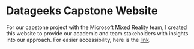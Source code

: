 # Datageeks Capstone Website

For our capstone project with the Microsoft Mixed Reality team, I created this website to provide our academic and team stakeholders with insights into our approach. For easier accessibility, here is the [link](https://shubha4.github.io/DataGeeks).
